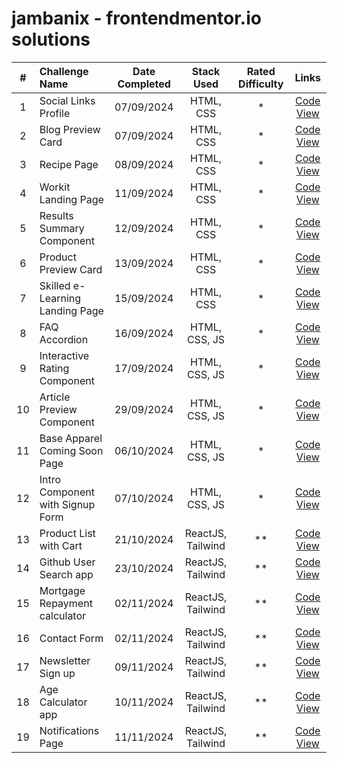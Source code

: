 # jambanix - frontendmentor.io solutions

| # | Challenge Name | Date Completed | Stack Used | Rated Difficulty | Links |
|:-:|:---------------|:--------------:|:----------:|:----------------:|:-----:|
| 1 | Social Links Profile | 07/09/2024 | HTML, CSS | * | [Code](https://github.com/jambanix/frontendmentor_social-links-profile/) [View](https://jambanix.github.io/frontendmentor_social-links-profile/) |
| 2 | Blog Preview Card | 07/09/2024 | HTML, CSS | * | [Code](https://github.com/jambanix/frontendmentor_blog-preview-card/) [View](https://jambanix.github.io/frontendmentor_blog-preview-card/) |
| 3 | Recipe Page | 08/09/2024 | HTML, CSS | * | [Code](https://github.com/jambanix/frontendmentor_recipe-page/) [View](https://jambanix.github.io/frontendmentor_recipe-page/) |
| 4 | Workit Landing Page | 11/09/2024 | HTML, CSS | * | [Code](https://github.com/jambanix/frontendmentor_workit-landing-page/) [View](https://jambanix.github.io/frontendmentor_workit-landing-page/) |
| 5 | Results Summary Component | 12/09/2024 | HTML, CSS | * | [Code](https://github.com/jambanix/frontendmentor_results-summary-component/) [View](https://jambanix.github.io/frontendmentor_results-summary-component/) |
| 6 | Product Preview Card | 13/09/2024 | HTML, CSS | * | [Code](https://github.com/jambanix/frontendmentor_product-preview-card/) [View](https://jambanix.github.io/frontendmentor_product-preview-card/) |
| 7 | Skilled e-Learning Landing Page | 15/09/2024 | HTML, CSS | * | [Code](https://github.com/jambanix/frontendmentor_skilled-elearning-landing-page/) [View](https://jambanix.github.io/frontendmentor_skilled-elearning-landing-page/) |
| 8 | FAQ Accordion | 16/09/2024 | HTML, CSS, JS | * | [Code](https://github.com/jambanix/frontendmentor_faq-accordion/) [View](https://jambanix.github.io/frontendmentor_faq-accordion/) |
| 9 | Interactive Rating Component | 17/09/2024 | HTML, CSS, JS | * | [Code](https://github.com/jambanix/frontendmentor_interactive-rating-component/) [View](https://jambanix.github.io/frontendmentor_interactive-rating-component/) |
| 10 | Article Preview Component | 29/09/2024 | HTML, CSS, JS | * | [Code](https://github.com/jambanix/frontendmentor_article-preview-component/) [View](https://jambanix.github.io/frontendmentor_article-preview-component/) |
| 11 | Base Apparel Coming Soon Page | 06/10/2024 | HTML, CSS, JS | * | [Code](https://github.com/jambanix/frontendmentor_base-apparel-coming-soon-page/) [View](https://jambanix.github.io/frontendmentor_base-apparel-coming-soon-page/) |
| 12 | Intro Component with Signup Form | 07/10/2024 | HTML, CSS, JS | * | [Code](https://github.com/jambanix/frontendmentor_intro-component-with-signup-form/) [View](https://jambanix.github.io/frontendmentor_intro-component-with-signup-form/) |
| 13 | Product List with Cart | 21/10/2024 | ReactJS, Tailwind | ** | [Code](https://github.com/jambanix/frontendmentor_product_list_with_cart_react/) [View](https://jambanix.github.io/frontendmentor_product_list_with_cart_react/) |
| 14 | Github User Search app | 23/10/2024 | ReactJS, Tailwind | ** | [Code](https://github.com/jambanix/frontendmentor_github_user_search_app_react) [View](https://jambanix-frontendmentor-dev-finder.netlify.app/) |
| 15 | Mortgage Repayment calculator | 02/11/2024 | ReactJS, Tailwind | ** | [Code](https://github.com/jambanix/frontendmentor_mortgage-repayment-calculator) [View](https://jambanix.github.io/frontendmentor_mortgage-repayment-calculator/) |
| 16 | Contact Form | 02/11/2024 | ReactJS, Tailwind | ** | [Code](https://github.com/jambanix/frontendmentor_contact-form) [View](https://jambanix.github.io/frontendmentor_contact-form/) |
| 17 | Newsletter Sign up | 09/11/2024 | ReactJS, Tailwind | ** | [Code](https://github.com/jambanix/frontendmentor_newsletter_sign_up) [View](https://jambanix.github.io/frontendmentor_newsletter_sign_up/) |
| 18 | Age Calculator app | 10/11/2024 | ReactJS, Tailwind | ** | [Code](https://github.com/jambanix/frontendmentor_age-calculator-app) [View](https://jambanix.github.io/frontendmentor_age-calculator-app/) |
| 19 | Notifications Page | 11/11/2024 | ReactJS, Tailwind | ** | [Code](https://github.com/jambanix/frontendmentor_notifications-page) [View](https://jambanix.github.io/frontendmentor_notifications-page/) |

